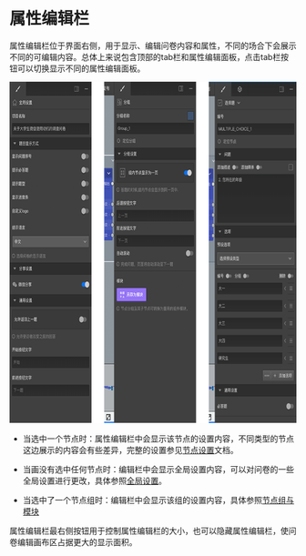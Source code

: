 # 属性编辑栏

属性编辑栏位于界面右侧，用于显示、编辑问卷内容和属性，不同的场合下会展示不同的可编辑内容。总体上来说包含顶部的tab栏和属性编辑面板，点击tab栏按钮可以切换显示不同的属性编辑面板。

<img src='./images/sidebar.png' height='600'>

+ 当选中一个节点时：属性编辑栏中会显示该节点的设置内容，不同类型的节点这边展示的内容会有些差异，完整的设置参见[节点设置](../node-setting/concept.md)文档。

+ 当画没有选中任何节点时：编辑栏中会显示全局设置内容，可以对问卷的一些全局设置进行更改，具体参照[全局设置](./global-setting.md)。

+ 当选中了一个节点组时：编辑栏中会显示该组的设置内容，具体参照[节点组与模块](../groups/concept.md)

属性编辑栏最右侧按钮用于控制属性编辑栏的大小，也可以隐藏属性编辑栏，使问卷编辑画布区占据更大的显示面积。




